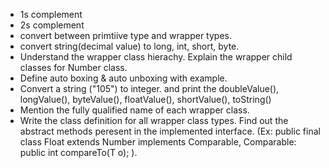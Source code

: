 * 1s complement
* 2s complement
* convert between primtiive type and wrapper types.
* convert string(decimal value) to long, int, short, byte.
* Understand the wrapper class hierachy. Explain the wrapper child classes for Number class.
* Define auto boxing & auto unboxing with example.
* Convert a string ("105") to integer. and print the doubleValue(), longValue(), byteValue(), floatValue(), shortValue(), toString()
* Mention the fully qualified name of each wrapper class.
* Write the class definition for all wrapper class types.  Find  out the abstract methods peresent in the implemented interface.
(Ex: public final class Float extends Number implements Comparable<Float>, Comparable: public int compareTo(T o); ).
